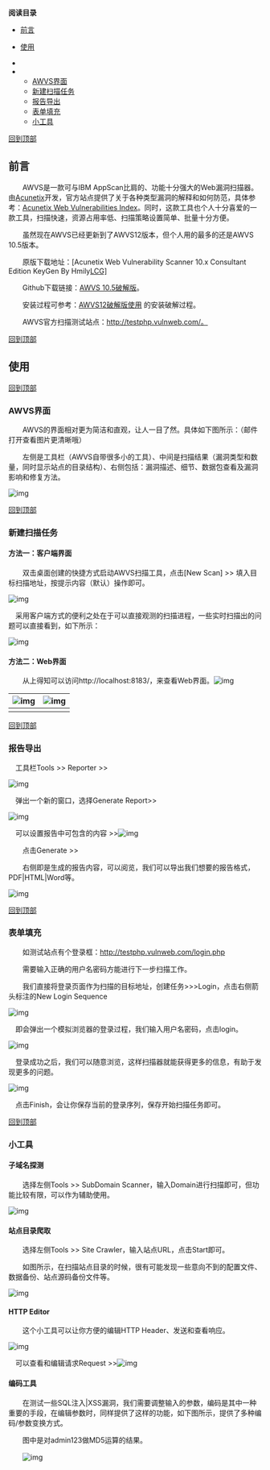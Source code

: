**阅读目录**



- [前言](https://www.cnblogs.com/Hi-blog/p/AWVS-User-Guide.html#_label00)

- [使用](https://www.cnblogs.com/Hi-blog/p/AWVS-User-Guide.html#_label01)

- 

- - [AWVS界面](https://www.cnblogs.com/Hi-blog/p/AWVS-User-Guide.html#_label10)
  - [新建扫描任务](https://www.cnblogs.com/Hi-blog/p/AWVS-User-Guide.html#_label11)
  - [报告导出](https://www.cnblogs.com/Hi-blog/p/AWVS-User-Guide.html#_label12)
  - [表单填充](https://www.cnblogs.com/Hi-blog/p/AWVS-User-Guide.html#_label13)
  - [小工具](https://www.cnblogs.com/Hi-blog/p/AWVS-User-Guide.html#_label14)

[回到顶部](https://www.cnblogs.com/Hi-blog/p/AWVS-User-Guide.html#_labelTop)

## 前言

　　AWVS是一款可与IBM AppScan比肩的、功能十分强大的Web漏洞扫描器。由[Acunetix](https://www.acunetix.com/)开发，官方站点提供了关于各种类型漏洞的解释和如何防范，具体参考：[Acunetix Web Vulnerabilities Index](https://www.acunetix.com/vulnerabilities/web/)。同时，这款工具也个人十分喜爱的一款工具，扫描快速，资源占用率低、扫描策略设置简单、批量十分方便。

　　虽然现在AWVS已经更新到了AWVS12版本，但个人用的最多的还是AWVS 10.5版本。

　　原版下载地址：[Acunetix Web Vulnerability Scanner 10.x Consultant Edition KeyGen By Hmily[LCG\]](https://www.52pojie.cn/thread-377625-1-1.html)

　　Github下载链接：[AWVS 10.5破解版](https://github.com/starnightcyber/Miscellaneous/releases/tag/awvs10.5)。

　　安装过程可参考：[AWVS12破解版使用](https://www.cnblogs.com/Hi-blog/p/AWVS12.html) 的安装破解过程。

　　AWVS官方扫描测试站点：http://testphp.vulnweb.com/。

[回到顶部](https://www.cnblogs.com/Hi-blog/p/AWVS-User-Guide.html#_labelTop)

## 使用

[回到顶部](https://www.cnblogs.com/Hi-blog/p/AWVS-User-Guide.html#_labelTop)

### AWVS界面

　　AWVS的界面相对更为简洁和直观，让人一目了然。具体如下图所示：（邮件打开查看图片更清晰哦）

　　左侧是工具栏（AWVS自带很多小的工具）、中间是扫描结果（漏洞类型和数量，同时显示站点的目录结构）、右侧包括：漏洞描述、细节、数据包查看及漏洞影响和修复方法。

![img](https://img2018.cnblogs.com/blog/624934/201912/624934-20191219200213658-1208156222.png)

[回到顶部](https://www.cnblogs.com/Hi-blog/p/AWVS-User-Guide.html#_labelTop)

### 新建扫描任务

#### 方法一：客户端界面

　　双击桌面创建的快捷方式启动AWVS扫描工具，点击[New Scan] >> 填入目标扫描地址，按提示内容（默认）操作即可。

![img](https://img2018.cnblogs.com/blog/624934/201912/624934-20191220085133618-203293113.png)

 　采用客户端方式的便利之处在于可以直接观测的扫描进程，一些实时扫描出的问题可以直接看到，如下所示：

![img](https://img2018.cnblogs.com/blog/624934/201912/624934-20191220090034924-900974300.png)

#### 方法二：Web界面

　　从上得知可以访问http://localhost:8183/，来查看Web界面。![img](https://img2018.cnblogs.com/blog/624934/201912/624934-20191220090656178-1138792340.png)

| ![img](https://img2018.cnblogs.com/blog/624934/201912/624934-20191220090944373-339688303.png) | ![img](https://img2018.cnblogs.com/blog/624934/201912/624934-20191220091009720-1348727327.png) |
| ------------------------------------------------------------ | ------------------------------------------------------------ |
|                                                              |                                                              |

[回到顶部](https://www.cnblogs.com/Hi-blog/p/AWVS-User-Guide.html#_labelTop)

### 报告导出

 　工具栏Tools >> Reporter >>

![img](https://img2018.cnblogs.com/blog/624934/201912/624934-20191220093824715-597107984.png)

 　弹出一个新的窗口，选择Generate Report>>

![img](https://img2018.cnblogs.com/blog/624934/201912/624934-20191220093850331-1801937212.png)

 

 　可以设置报告中可包含的内容 >>![img](https://img2018.cnblogs.com/blog/624934/201912/624934-20191220093942837-1736198082.png)

 

　　点击Generate >> 

　　右侧即是生成的报告内容，可以阅览，我们可以导出我们想要的报告格式，PDF|HTML|Word等。

![img](https://img2018.cnblogs.com/blog/624934/201912/624934-20191220094220076-458166763.png)

[回到顶部](https://www.cnblogs.com/Hi-blog/p/AWVS-User-Guide.html#_labelTop)

### 表单填充

　　如测试站点有个登录框：http://testphp.vulnweb.com/login.php

　　需要输入正确的用户名密码方能进行下一步扫描工作。

　　我们直接将登录页面作为扫描的目标地址，创建任务>>>Login，点击右侧箭头标注的New Login Sequence

![img](https://img2018.cnblogs.com/blog/624934/201912/624934-20191220095904139-1039711350.png)

 

 　即会弹出一个模拟浏览器的登录过程，我们输入用户名密码，点击login。

![img](https://img2018.cnblogs.com/blog/624934/201912/624934-20191220100116834-490735719.png)

 

 　登录成功之后，我们可以随意浏览，这样扫描器就能获得更多的信息，有助于发现更多的问题。

![img](https://img2018.cnblogs.com/blog/624934/201912/624934-20191220100310043-527766238.png)

 

 　点击Finish，会让你保存当前的登录序列，保存开始扫描任务即可。

[回到顶部](https://www.cnblogs.com/Hi-blog/p/AWVS-User-Guide.html#_labelTop)

### 小工具

#### 子域名探测 

　　选择左侧Tools >> SubDomain Scanner，输入Domain进行扫描即可，但功能比较有限，可以作为辅助使用。

![img](https://img2018.cnblogs.com/blog/624934/201912/624934-20191220101938303-1818212471.png)

 

 

#### 站点目录爬取

　　选择左侧Tools >> Site Crawler，输入站点URL，点击Start即可。

　　如图所示，在扫描站点目录的时候，很有可能发现一些意向不到的配置文件、数据备份、站点源码备份文件等。

![img](https://img2018.cnblogs.com/blog/624934/201912/624934-20191220102234380-1278301201.png)

 

#### HTTP Editor

　　这个小工具可以让你方便的编辑HTTP Header、发送和查看响应。

![img](https://img2018.cnblogs.com/blog/624934/201912/624934-20191220102910680-811195196.png)

 

 　可以查看和编辑请求Request >>![img](https://img2018.cnblogs.com/blog/624934/201912/624934-20191220102953458-887040034.png)

 

#### 编码工具

　　在测试一些SQL注入|XSS漏洞，我们需要调整输入的参数，编码是其中一种重要的手段，在编辑参数时，同样提供了这样的功能，如下图所示，提供了多种编码/参数变换方式。

　　图中是对admin123做MD5运算的结果。

　　![img](https://img2018.cnblogs.com/blog/624934/201912/624934-20191220103152972-1022431553.png)